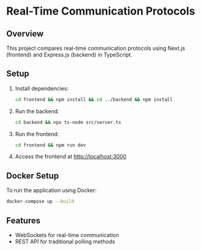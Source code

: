# Real-Time Communication Protocols

## Overview

This project compares real-time communication protocols using Next.js (frontend) and Express.js (backend) in TypeScript.

## Setup

1. Install dependencies:

   ```bash
   cd frontend && npm install && cd ../backend && npm install
   ```

2. Run the backend:

   ```bash
   cd backend && npx ts-node src/server.ts
   ```

3. Run the frontend:

   ```bash
   cd frontend && npm run dev
   ```

4. Access the frontend at [http://localhost:3000](http://localhost:3000)

## Docker Setup

To run the application using Docker:

```bash
docker-compose up --build
```

## Features

- WebSockets for real-time communication
- REST API for traditional polling methods
